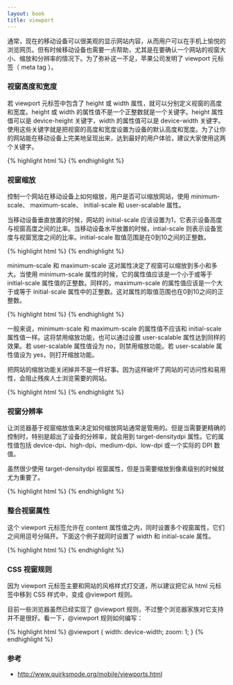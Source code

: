 ```yaml
---
layout: book
title: viewport
---
```



<!-- Take a look at the fourth answer. Without a viewport set, your content may be scaled by the browser.
https://www.udacity.com/course/viewer#!/c-ud893/l-3494350031/e-3566519000/m-3565149257

现在知道为啥要设置 viewport 了
 -->


<!--
https://www.udacity.com/course/viewer#!/c-ud893/l-3494350031/m-3576408597

 <meta name="viewport" content="width=device-width, initial-scale=1" />
的详细介绍在这里。
 -->

<!-- https://www.udacity.com/course/viewer#!/c-ud893/l-3494350031/m-3495129024

DIP: device independent pixel -->

通常，现在的移动设备可以很美观的显示网站内容，从而用户可以在手机上愉悦的浏览网页。但有时候移动设备也需要一点帮助，尤其是在要确认一个网站的视窗大小、缩放和分辨率的情况下。为了弥补这一不足，苹果公司发明了
viewport 元标签（ meta tag ）。

### 视窗高度和宽度

若 viewport 元标签中包含了 height 或 width 属性，就可以分别定义视窗的高度和宽度。height 或 width 的属性值不是一个正整数就是一个关键字。height 属性值可以是 device-height 关键字，width 的属性值可以是 device-width 关键字。使用这些关键字就是把视窗的高度和宽度设置为设备的默认高度和宽度。为了让你的网站能在移动设备上完美地呈现出来，达到最好的用户体验，建议大家使用这两个关键字。

{% highlight html %}
<meta name="viewport" content="width=device-width">
{% endhighlight %}

### 视窗缩放

控制一个网站在移动设备上如何缩放，用户是否可以缩放网站，使用 minimum-scale、 maximum-scale、 initial-scale 和 user-scalable 属性。

当移动设备垂直放置的时候，网站的 initial-scale 应该设置为1，它表示设备高度与视窗高度之间的比率。当移动设备水平放置的时候，intial-scale 则表示设备宽度与视窗宽度之间的比率。initial-scale 取值范围是在0到10之间的正整数。

{% highlight html %}
<meta name="viewport" content="initial-scale=2">
{% endhighlight %}

minimum-scale 和 maximum-scale 这对属性决定了视窗可以缩放到多小和多大。当使用 minimum-scale 属性的时候，它的属性值应该是一个小于或等于 initial-scale 属性值的正整数。同样的，maximum-scale 的属性值应该是一个大于或等于 initial-scale 属性中的正整数。这对属性的取值范围也在0到10之间的正整数。

{% highlight html %}
<meta name="viewport" content="minimum-scale=0">
{% endhighlight %}

一般来说，minimum-scale 和 maximum-scale 的属性值不应该和 initial-scale 属性值一样。这将禁用缩放功能，也可以通过设置 user-scalable 属性达到同样的效果。若
user-scalable 属性值设为 no，则禁用缩放功能。若 user-scalable 属性值设为 yes，则打开缩放功能。

把网站的缩放功能关闭掉并不是一件好事。因为这样破坏了网站的可访问性和易用性，会阻止残疾人士浏览需要的网站。

{% highlight html %}
<meta name="viewport" content="user-scalable=yes">
{% endhighlight %}

### 视窗分辨率

让浏览器基于视窗缩放值来决定如何缩放网站通常是管用的。但是当需要更精确的控制时，特别是超出了设备的分辨率，就会用到 target-densitydpi 属性。它的属性值包括
device-dpi、high-dpi、medium-dpi、low-dpi 或一个实际的 DPI 数值。

虽然很少使用 target-densitydpi 视窗属性，但是当需要缩放到像素级别的时候就尤为重要了。

{% highlight html %}
<meta name="viewport" content="target-densitydpi=device-dpi">
{% endhighlight %}

### 整合视窗属性

这个 viewport 元标签允许在 content 属性值之内，同时设置多个视窗属性，它们之间用逗号分隔开。下面这个例子就同时设置了 width 和 initial-scale 属性。

{% highlight html %}
<meta name="viewport" content="width=device-width, initial-scale=1">
{% endhighlight %}

### CSS 视窗规则

因为 viewport 元标签主要和网站的风格样式打交道，所以建议把它从 html 元标签中移到 CSS 样式中，变成 @viewport 规则。

目前一些浏览器虽然已经实现了 @viewport 规则，不过整个浏览器家族对它支持并不是很好。看一下，@viewport 规则如何编写：

{% highlight html %}
@viewport {
  width: device-width;
  zoom: 1;
}
{% endhighlight %}

### 参考

* <http://www.quirksmode.org/mobile/viewports.html>
